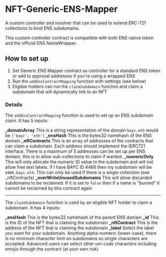# NFT-Generic-ENS-Mapper

A custom controller and resolver that can be used to extend ERC-721 collections to bind ENS subdomains.

This custom controller contract is compatible with both ENS native token and the official ENS NameWrapper.


## How to set up

 1. Set Generic ENS Mapper contract as controller for a standard ENS token or add to approval addresses if you're using a wrapped ENS
 2. Run the `addEnsContractMapping` function with settings (see below)
 3. Eligible holders can run the `claimSubdomain` function and claim a subdomain that will dynamically link to an NFT


### Details

The `addEnsContractMapping` function is used to set up an ENS subdomain claim. It has 5 inputs:

**_domainArray**
		This is a string representation of the domain `bayc.eth` would be `['bayc', 'eth']`
**_ensHash**
		This is the bytes32 namehash of the ENS domain
**_nftContracts**
		This is an array of addresses of the contracts that can claim a subdomain. Each address should implement the IERC721 interface. There is a maximum of 5 addresses can be set up per ENS domain, this is to allow sub-collections to claim if wanted.
**_numericOnly**
		This will only allocate the numeric ID value to the subdomain and will not allow free text labels. If I have BAYC ID 4466 then my subdomain will be `4466.bayc.eth`. This can only be used if there is a single collection (see _nftContracts)
**_overWriteUnusedSubdomains**
		This will allow discarded subdomains to be reclaimed. If it is set to `false` then if a name is "burned" it cannot be reclaimed by this contract again
____
The `claimSubdomain` function is used by an eligible NFT holder to claim a subdomain. It has 4 inputs:

**_ensHash**
		This is the bytes32 namehash of the parent ENS domain
**_id**
		This is the ID of the NFT that is claiming the subdomain
**_nftContract**
		This is the address of the NFT that is claiming the subdomain
**_label**
		Select the label you want for your subdomain. Anything alpha-numeric (lower-case), there is no minimum character limit on subdomains so single characters are accepted. Advanced users can select other uni-code characters including emojis through the contract (at your own risk)
		



